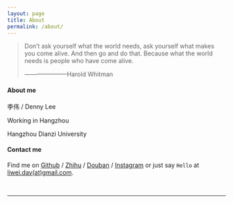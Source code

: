 ```yaml
---
layout: page
title: About
permalink: /about/
---
```


>Don’t ask yourself what the world needs, ask yourself what makes you come alive. And then go and do that. Because what the world needs is people who have come alive.
>>———————Harold Whitman

#### About me
李伟 / Denny Lee

Working in Hangzhou

Hangzhou Dianzi University

#### Contact me

Find me on [Github][github] / [Zhihu][Zhihu] / [Douban][douban] / [Instagram][instagram] or just say `Hello` at 
[liwei.day(at)gmail.com](mailto:liwei.day@gmail.com).


<br/>

***

<!-- 多说评论框 start -->
<div class="ds-thread" data-thread-key="/about" data-title="About" data-url="mindlee.com/about"></div>

[github]: https://github.com/welon
[twitter]: https://twitter.com/chinawelon
[douban]: http://www.douban.com/people/mindlee/
[zhihu]: http://www.zhihu.com/people/mindlee
[instagram]: https://instagram.com/i.liwei/

